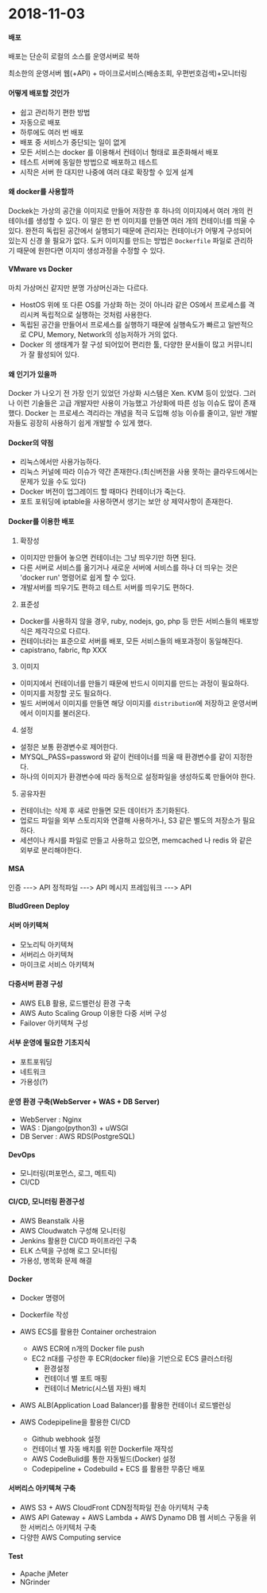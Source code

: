 # 2018-11-03

#### 배포
배포는 단순히 로컬의 소스를 운영서버로 복하

최소한의 운영서버
웹(+API) + 마이크로서비스(배송조회, 우편번호검색)+모니터링

#### 어떻게 배포할 것인가
- 쉽고 관리하기 편한 방법
- 자동으로 배포
- 하루에도 여러 번 배포
- 배포 중 서비스가 중단되는 일이 없게
- 모든 서비스는 docker 를 이용해서 컨테이너 형태로 표준화해서 배포
- 테스트 서버에 동일한 방법으로 배포하고 테스트
- 시작은 서버 한 대지만 나중에 여러 대로 확장할 수 있게 설계

#### 왜 docker를 사용할까
Dockek는 가상의 공간을 이미지로 만들어 저장한 후 하나의 이미지에서
여러 개의 컨테이너를 생성할 수 있다. 이 말은 한 번 이미지를 만들면 여러 개의
컨테이너를 띄울 수 있다. 완전히 독립된 공간에서 실행되기 때문에 관리자는 컨테이너가
어떻게 구성되어 있는지 신경 쓸 필요가 없다. 도커 이미지를 만드는 방법은 `Dockerfile` 파일로 관리하기 때문에 원한다면 이지미 생성과정을 수정할 수 있다.

#### VMware vs Docker
마치 가상머신 같지만 분명 가상머신과는 다르다.
- HostOS 위에 또 다른 OS를 가상화 하는 것이 아니라 같은 OS에서 프로세스를 격리시켜 독립적으로 실행하는 것처럼 사용한다.
- 독립된 공간을 만들어서 프로세스를 실행하기 때문에 실행속도가 빠르고 일반적으로 CPU, Memory, Network의 성능저하가 거의 없다.
- Docker 의 생태계가 잘 구성 되어있어 편리한 툴, 다양한 문서들이 많고 커뮤니티가 잘 활성되어 있다.

#### 왜 인기가 있을까
Docker 가 나오기 전 가장 인기 있었던 가상화 시스템은 Xen. KVM 등이 있었다. 그러나 이런 기술들은 고급 개발자만 사용이 가능했고 가상화에 따른 성능 이슈도 많이 존재했다.
Docker 는 프로세스 격리라는 개념을 적극 도입해 성능 이슈를 줄이고, 일반 개발자들도 굉장히 사용하기 쉽게 개발할 수 있게 했다.

#### Docker의 약점
- 리눅스에서만 사용가능하다.
- 리눅스 커널에 따라 이슈가 약간 존재한다.(최신버전을 사용 못하는 클라우드에서는 문제가 있을 수도 있다)
- Docker 버전이 업그레이드 할 때마다 컨테이너가 죽는다.
- 포트 포워딩에 iptable을 사용하면서 생기는 보안 상 제약사항이 존재한다.

#### Docker를 이용한 배포
1. 확장성
- 이미지만 만들어 놓으면 컨테이너는 그냥 띄우기만 하면 된다.
- 다른 서버로 서비스를 옮기거나 새로운 서버에 서비스를 하나 더 띄우는 것은 'docker run' 명령어로 쉽게 할 수 있다.
- 개발서버를 띄우기도 편하고 테스트 서버를 띄우기도 편하다.

2. 표준성
- Docker를 사용하지 않을 경우,  ruby, nodejs, go, php 등 만든 서비스들의 배포방식은 제각각으로 다르다.
- 컨테이너라는 표준으로 서버를 배포, 모든 서비스들의 배포과정이 동일해진다.
- capistrano, fabric, ftp XXX

3. 이미지
- 이미지에서 컨테이너를 만들기 때문에 반드시 이미지를 만드는 과정이 필요하다.
- 이미지를 저장할 곳도 필요하다.
- 빌드 서버에서 이미지를 만들면 해당 이미지를 `distribution`에 저장하고 운영서버에서 이미지를 불러온다.

4. 설정
- 설정은 보통 환경변수로 제어한다.
- MYSQL_PASS=password 와 같이 컨테이너를 띄울 때 환경변수를 같이 지정한다.
- 하나의 이미지가 환경변수에 따라 동적으로 설정파일을 생성하도록 만들어야 한다.

5. 공유자원
- 컨테이너는 삭제 후 새로 만들면 모든 데이터가 초기화된다.
- 업로드 파일을 외부 스토리지와 연결해 사용하거나, S3 같은 별도의 저장소가 필요하다.
- 세션이나 캐시를 파일로 만들고 사용하고 있으면, memcached 나 redis 와 같은 외부로 분리해야한다.

#### MSA
인증
---> API
정적파일
---> API
메시지 프레임워크
---> API

#### BludGreen Deploy


#### 서버 아키텍쳐
- 모노리틱 아키텍쳐
- 서버리스 아키텍쳐
- 마이크로 서비스 아키텍쳐

#### 다중서버 환경 구성
- AWS ELB 활용, 로드밸런싱 환경 구축
- AWS Auto Scaling Group 이용한 다중 서버 구성
- Failover 아키텍쳐 구성

#### 서부 운영에 필요한 기초지식
- 포트포워딩
- 네트워크
- 가용성(?)

#### 운영 환경 구축(WebServer + WAS + DB Server)
- WebServer : Nginx
- WAS : Django(python3) + uWSGI
- DB Server : AWS RDS(PostgreSQL)

#### DevOps
- 모니터링(퍼포먼스, 로그, 메트릭)
- CI/CD

#### CI/CD, 모니터링 환경구성
- AWS Beanstalk 사용
- AWS Cloudwatch 구성해 모니터링
- Jenkins 활용한 CI/CD 파이프라인 구축
- ELK 스택을 구성해 로그 모니터링
- 가용성, 병목화 문제 해결

#### Docker
- Docker 명령어
- Dockerfile 작성
- AWS ECS를 활용한 Container orchestraion
	- AWS ECR에 n개의 Docker file push
	- EC2 n대를 구성한 후 ECR(docker file)을 기반으로 ECS 클러스터링
		- 환경설정
		- 컨테이너 별 포트 매핑
		- 컨테이너 Metric(시스템 자원) 배치
		
- AWS ALB(Application Load Balancer)를 활용한 컨테이너 로드밸런싱
- AWS Codepipeline을 활용한 CI/CD
	- Github webhook 설정
	- 컨테이너 별 자동 배치를 위한 Dockerfile 재작성
	- AWS CodeBulid를 통한 자동빌드(Docker) 설정
	- Codepipeline + Codebuild + ECS 를 활용한 무중단 배포
	
#### 서버리스 아키텍쳐 구축
- AWS S3 + AWS CloudFront CDN정적파일 전송 아키텍처 구축
- AWS API Gateway + AWS Lambda + AWS Dynamo DB 웹 서비스 구동을 위한 서버리스 아키텍처 구축
- 다양한 AWS Computing service

#### Test
- Apache jMeter
- NGrinder
